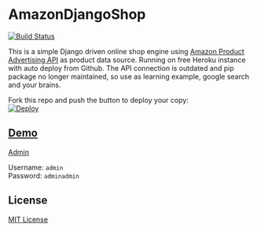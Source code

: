 AmazonDjangoShop
================

[![Build Status](https://travis-ci.org/evrial/AmazonDjangoShop.svg?branch=master)](https://travis-ci.org/evrial/AmazonDjangoShop)

This is a simple Django driven online shop engine using [Amazon Product Advertising API](https://webservices.amazon.com/paapi5/documentation/) as product data source. Running on free Heroku instance with auto deploy from Github.
The API connection is outdated and pip package no longer maintained, so use as learning example, google search and your brains.

Fork this repo and push the button to deploy your copy:  
[![Deploy](https://www.herokucdn.com/deploy/button.svg)](https://heroku.com/deploy)

## [Demo](https://amazon-django-shop.herokuapp.com/)


[Admin](https://amazon-django-shop.herokuapp.com/admin/)

Username: `admin`  
Password: `adminadmin`

## License
[MIT License](LICENSE)
